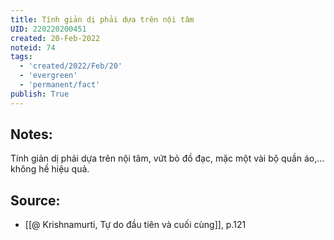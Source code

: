 ```yaml
---
title: Tính giản dị phải dựa trên nội tâm
UID: 220220200451
created: 20-Feb-2022
noteid: 74
tags:
  - 'created/2022/Feb/20'
  - 'evergreen'
  - 'permanent/fact'
publish: True
---
```

## Notes:
Tính giản dị phải dựa trên nội tâm, vứt bỏ đồ đạc, mặc một vài bộ quần áo,... không hề hiệu quả.

## Source:
- [[@ Krishnamurti, Tự do đầu tiên và cuối cùng]], p.121



